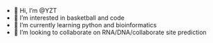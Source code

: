 - 👋 Hi, I’m @YZT
- 👀 I’m interested in basketball and code
- 🌱 I’m currently learning python and bioinformatics
- 💞️ I’m looking to collaborate on RNA/DNA/collaborate site prediction


<!---
yinzhaoting/yinzhaoting is a ✨ special ✨ repository because its `README.md` (this file) appears on your GitHub profile.
You can click the Preview link to take a look at your changes.
--->
